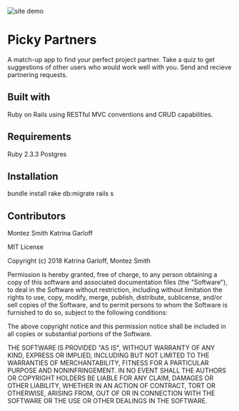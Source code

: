 ![site demo](/public/picky-partners-demo.gif)

# Picky Partners
A match-up app to find your perfect project partner. Take a quiz to get suggestions of other users who would work well with you. Send and recieve partnering requests.   

## Built with
Ruby on Rails using RESTful MVC conventions and CRUD capabilities. 

## Requirements
Ruby 2.3.3 
Postgres

## Installation 
bundle install 
rake db:migrate 
rails s 

## Contributors 
Montez Smith 
Katrina Garloff 



MIT License

Copyright (c) 2018 Katrina Garloff, Montez Smith

Permission is hereby granted, free of charge, to any person obtaining a copy
of this software and associated documentation files (the "Software"), to deal
in the Software without restriction, including without limitation the rights
to use, copy, modify, merge, publish, distribute, sublicense, and/or sell
copies of the Software, and to permit persons to whom the Software is
furnished to do so, subject to the following conditions:

The above copyright notice and this permission notice shall be included in all
copies or substantial portions of the Software.

THE SOFTWARE IS PROVIDED "AS IS", WITHOUT WARRANTY OF ANY KIND, EXPRESS OR
IMPLIED, INCLUDING BUT NOT LIMITED TO THE WARRANTIES OF MERCHANTABILITY,
FITNESS FOR A PARTICULAR PURPOSE AND NONINFRINGEMENT. IN NO EVENT SHALL THE
AUTHORS OR COPYRIGHT HOLDERS BE LIABLE FOR ANY CLAIM, DAMAGES OR OTHER
LIABILITY, WHETHER IN AN ACTION OF CONTRACT, TORT OR OTHERWISE, ARISING FROM,
OUT OF OR IN CONNECTION WITH THE SOFTWARE OR THE USE OR OTHER DEALINGS IN THE
SOFTWARE.
